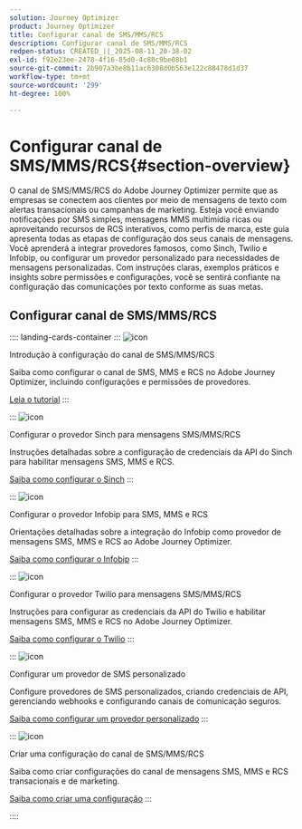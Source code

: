 ```yaml
---
solution: Journey Optimizer
product: Journey Optimizer
title: Configurar canal de SMS/MMS/RCS
description: Configurar canal de SMS/MMS/RCS
redpen-status: CREATED_||_2025-08-11_20-38-02
exl-id: f92e23ee-2478-4f16-85d0-4c88c9be08b1
source-git-commit: 2b907a3be8b11ac6308d0b563e122c88478d1d37
workflow-type: tm+mt
source-wordcount: '299'
ht-degree: 100%

---
```


# Configurar canal de SMS/MMS/RCS{#section-overview}

O canal de SMS/MMS/RCS do Adobe Journey Optimizer permite que as empresas se conectem aos clientes por meio de mensagens de texto com alertas transacionais ou campanhas de marketing. Esteja você enviando notificações por SMS simples, mensagens MMS multimídia ricas ou aproveitando recursos de RCS interativos, como perfis de marca, este guia apresenta todas as etapas de configuração dos seus canais de mensagens. Você aprenderá a integrar provedores famosos, como Sinch, Twilio e Infobip, ou configurar um provedor personalizado para necessidades de mensagens personalizadas. Com instruções claras, exemplos práticos e insights sobre permissões e configurações, você se sentirá confiante na configuração das comunicações por texto conforme as suas metas.

## Configurar canal de SMS/MMS/RCS

:::: landing-cards-container
:::
![icon](https://cdn.experienceleague.adobe.com/icons/circle-play.svg)

Introdução à configuração do canal de SMS/MMS/RCS

Saiba como configurar o canal de SMS, MMS e RCS no Adobe Journey Optimizer, incluindo configurações e permissões de provedores.

[Leia o tutorial](../using/sms/sms-configuration.md)
:::

:::
![icon](https://cdn.experienceleague.adobe.com/icons/puzzle-piece.svg)

Configurar o provedor Sinch para mensagens SMS/MMS/RCS

Instruções detalhadas sobre a configuração de credenciais da API do Sinch para habilitar mensagens SMS, MMS e RCS.

[Saiba como configurar o Sinch](../using/sms/sms-configuration-sinch.md)
:::

:::
![icon](https://cdn.experienceleague.adobe.com/icons/puzzle-piece.svg)

Configurar o provedor Infobip para SMS, MMS e RCS

Orientações detalhadas sobre a integração do Infobip como provedor de mensagens SMS, MMS e RCS ao Adobe Journey Optimizer.

[Saiba como configurar o Infobip](../using/sms/sms-configuration-infobip.md)
:::

:::
![icon](https://cdn.experienceleague.adobe.com/icons/puzzle-piece.svg)

Configurar o provedor Twilio para mensagens SMS/MMS/RCS

Instruções para configurar as credenciais da API do Twilio e habilitar mensagens SMS, MMS e RCS no Adobe Journey Optimizer.

[Saiba como configurar o Twilio](../using/sms/sms-configuration-twilio.md)
:::

:::
![icon](https://cdn.experienceleague.adobe.com/icons/code-branch.svg)

Configurar um provedor de SMS personalizado

Configure provedores de SMS personalizados, criando credenciais de API, gerenciando webhooks e configurando canais de comunicação seguros.

[Saiba como configurar um provedor personalizado](../using/sms/sms-configuration-custom.md)
:::

:::
![icon](https://cdn.experienceleague.adobe.com/icons/gear.svg)

Criar uma configuração do canal de SMS/MMS/RCS

Saiba como criar configurações do canal de mensagens SMS, MMS e RCS transacionais e de marketing.

[Saiba como criar uma configuração](../using/sms/sms-configuration-surface.md)
:::

::::
